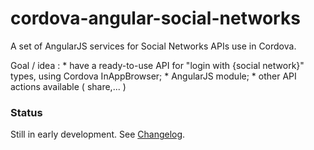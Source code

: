 cordova-angular-social-networks
===============================

A set of AngularJS services for Social Networks APIs use in Cordova.

Goal / idea :
	* have a ready-to-use API for "login with {social network}" types, using Cordova InAppBrowser;
	* AngularJS module;
	* other API actions available ( share,... )

### Status
Still in early development. See [Changelog](https://github.com/raiseandfall/cordova-angular-social-networks/blob/master/CHANGELOG.md).